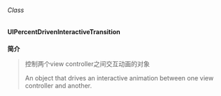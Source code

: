 ###### Class

#### UIPercentDrivenInteractiveTransition

**简介**

> 控制两个view controller之间交互动画的对象
>
> An object that drives an interactive animation between one view controller and another.



#### 



